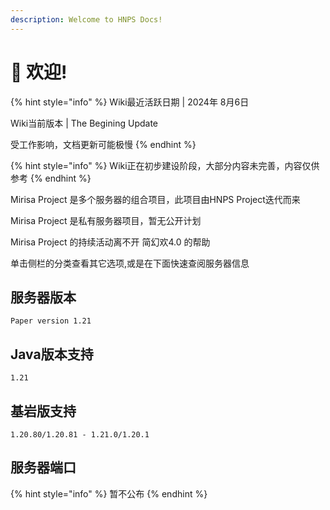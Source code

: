 ```yaml
---
description: Welcome to HNPS Docs!
---
```


# 👋 欢迎!

{% hint style="info" %}
Wiki最近活跃日期 | 2024年 8月6日

Wiki当前版本         | The Begining Update

受工作影响，文档更新可能极慢
{% endhint %}

{% hint style="info" %}
Wiki正在初步建设阶段，大部分内容未完善，内容仅供参考
{% endhint %}

Mirisa Project 是多个服务器的组合项目，此项目由HNPS Project迭代而来

Mirisa Project 是私有服务器项目，暂无公开计划

Mirisa Project 的持续活动离不开 简幻欢4.0 的帮助

单击侧栏的分类查看其它选项,或是在下面快速查阅服务器信息

## 服务器版本

```
Paper version 1.21
```

## Java版本支持

```
1.21
```

## 基岩版支持

```
1.20.80/1.20.81 - 1.21.0/1.20.1
```

## 服务器端口

{% hint style="info" %}
暂不公布
{% endhint %}
